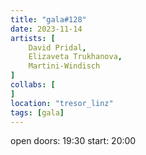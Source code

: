 ```yaml
---
title: "gala#128"
date: 2023-11-14
artists: [
	David Pridal,
	Elizaveta Trukhanova,
	Martini-Windisch
]
collabs: [
]
location: "tresor_linz"
tags: [gala]
---
```

open doors: 19:30
start: 20:00


